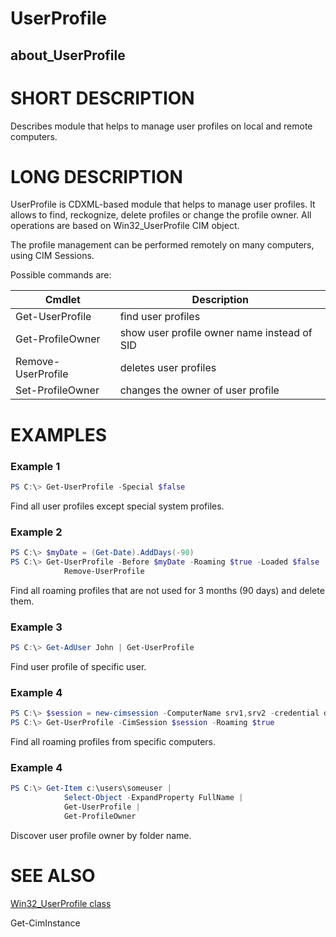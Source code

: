 ﻿# UserProfile
## about_UserProfile

# SHORT DESCRIPTION
Describes module that helps to manage user profiles on local and remote computers.

# LONG DESCRIPTION
UserProfile is CDXML-based module that helps to manage user profiles.  It allows to find, reckognize,
delete profiles or change the profile owner.  All operations are based on Win32_UserProfile CIM object.

The profile management can be performed remotely on many computers, using CIM Sessions.

Possible commands are:

|Cmdlet            |Description                                 |
|------------------|--------------------------------------------|
|Get-UserProfile   |find user profiles                          |
|Get-ProfileOwner  |show user profile owner name instead of SID |
|Remove-UserProfile|deletes user profiles                       |
|Set-ProfileOwner  |changes the owner of user profile           |

# EXAMPLES

### Example 1

```powershell
PS C:\> Get-UserProfile -Special $false
```

Find all user profiles except special system profiles.

### Example 2

```powershell
PS C:\> $myDate = (Get-Date).AddDays(-90)
PS C:\> Get-UserProfile -Before $myDate -Roaming $true -Loaded $false |
            Remove-UserProfile
```

Find all roaming profiles that are not used for 3 months (90 days) and delete them.

### Example 3

```powershell
PS C:\> Get-AdUser John | Get-UserProfile
```

Find user profile of specific user.

### Example 4

```powershell
PS C:\> $session = new-cimsession -ComputerName srv1,srv2 -credential domain\user
PS C:\> Get-UserProfile -CimSession $session -Roaming $true
```

Find all roaming profiles from specific computers.

### Example 4

```powershell
PS C:\> Get-Item c:\users\someuser |
            Select-Object -ExpandProperty FullName |
            Get-UserProfile |
            Get-ProfileOwner
```

Discover user profile owner by folder name.

# SEE ALSO
[Win32_UserProfile class](http://msdn.microsoft.com/library/ee886409)

Get-CimInstance
